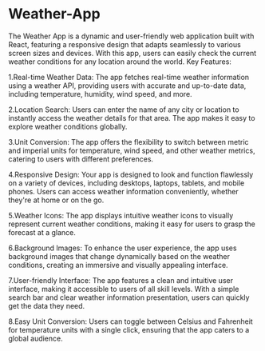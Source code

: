 # Weather-App
The Weather App is a dynamic and user-friendly web application built with React, featuring a responsive design that adapts seamlessly to various screen sizes and devices. With this app, users can easily check the current weather conditions for any location around the world. Key Features:

1.Real-time Weather Data: The app fetches real-time weather information using a weather API, providing users with accurate and up-to-date data, including temperature, humidity, wind speed, and more.

2.Location Search: Users can enter the name of any city or location to instantly access the weather details for that area. The app makes it easy to explore weather conditions globally.

3.Unit Conversion: The app offers the flexibility to switch between metric and imperial units for temperature, wind speed, and other weather metrics, catering to users with different preferences.

4.Responsive Design: Your app is designed to look and function flawlessly on a variety of devices, including desktops, laptops, tablets, and mobile phones. Users can access weather information conveniently, whether they're at home or on the go.

5.Weather Icons: The app displays intuitive weather icons to visually represent current weather conditions, making it easy for users to grasp the forecast at a glance.

6.Background Images: To enhance the user experience, the app uses background images that change dynamically based on the weather conditions, creating an immersive and visually appealing interface.

7.User-friendly Interface: The app features a clean and intuitive user interface, making it accessible to users of all skill levels. With a simple search bar and clear weather information presentation, users can quickly get the data they need.

8.Easy Unit Conversion: Users can toggle between Celsius and Fahrenheit for temperature units with a single click, ensuring that the app caters to a global audience.

